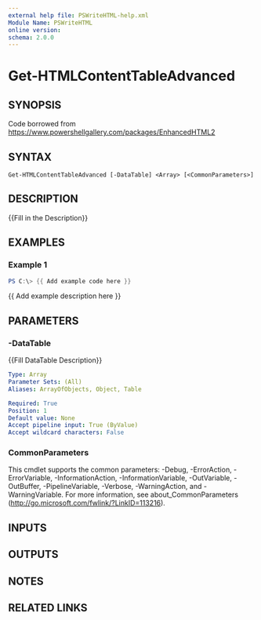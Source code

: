```yaml
---
external help file: PSWriteHTML-help.xml
Module Name: PSWriteHTML
online version:
schema: 2.0.0
---
```


# Get-HTMLContentTableAdvanced

## SYNOPSIS
Code borrowed from https://www.powershellgallery.com/packages/EnhancedHTML2

## SYNTAX

```
Get-HTMLContentTableAdvanced [-DataTable] <Array> [<CommonParameters>]
```

## DESCRIPTION
{{Fill in the Description}}

## EXAMPLES

### Example 1
```powershell
PS C:\> {{ Add example code here }}
```

{{ Add example description here }}

## PARAMETERS

### -DataTable
{{Fill DataTable Description}}

```yaml
Type: Array
Parameter Sets: (All)
Aliases: ArrayOfObjects, Object, Table

Required: True
Position: 1
Default value: None
Accept pipeline input: True (ByValue)
Accept wildcard characters: False
```

### CommonParameters
This cmdlet supports the common parameters: -Debug, -ErrorAction, -ErrorVariable, -InformationAction, -InformationVariable, -OutVariable, -OutBuffer, -PipelineVariable, -Verbose, -WarningAction, and -WarningVariable. For more information, see about_CommonParameters (http://go.microsoft.com/fwlink/?LinkID=113216).

## INPUTS

## OUTPUTS

## NOTES

## RELATED LINKS
